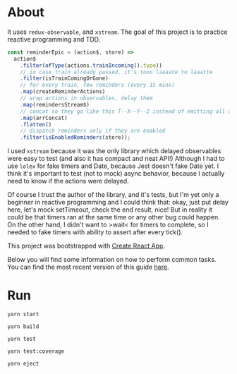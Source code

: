 # About

It uses `redux-observable`, and `xstream`.
The goal of this project is to practice reactive programming and TDD.

```js
const reminderEpic = (action$, store) =>
  action$
    .filter(ofType(actions.trainIncoming().type))
    // in case train already passed, it's tooo laaaate to laaatte
    .filter(isTrainComingOrGone)
    // for every train, few reminders (every 15 mins)
    .map(createReminderActions)
    // wrap actions in observables, delay them
    .map(remindersStream$)
    // concat so they go like this T--X--Y--Z instead of emitting all at once
    .map(arrConcat)
    .flatten()
    // dispatch reminders only if they are enabled
    .filter(isEnabledReminders(store));
```

I used `xstream` because it was the only library which delayed observables were easy to test (and also it has compact and neat API!)
Although I had to use `lolex` for fake timers and Date, because Jest doesn't fake Date yet.
I think it's important to test (not to mock) async behavior, because I actually need to know if the actions were delayed.

Of course I trust the author of the library, and it's tests, but I'm yet only a beginner in reactive programming and I could think that: okay, just put delay here, let's mock setTimeout, check the end result, nice!
But in reality it could be that timers ran at the same time or any other bug could happen.
On the other hand, I didn't want to >wait< for timers to complete, so I needed to fake timers with ability to assert after every tick().

This project was bootstrapped with [Create React App](https://github.com/facebookincubator/create-react-app).

Below you will find some information on how to perform common tasks.<br>
You can find the most recent version of this guide [here](https://github.com/facebookincubator/create-react-app/blob/master/packages/react-scripts/template/README.md).

# Run

```
yarn start

yarn build

yarn test

yarn test:coverage

yarn eject
```
